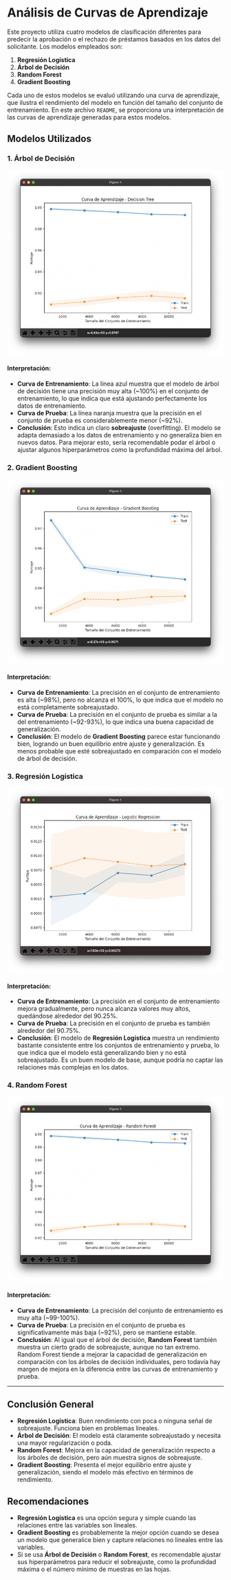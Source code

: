 # Análisis de Curvas de Aprendizaje

Este proyecto utiliza cuatro modelos de clasificación diferentes para predecir la aprobación o el rechazo de préstamos basados en los datos del solicitante. Los modelos empleados son:

1. **Regresión Logística**
2. **Árbol de Decisión**
3. **Random Forest**
4. **Gradient Boosting**

Cada uno de estos modelos se evaluó utilizando una curva de aprendizaje, que ilustra el rendimiento del modelo en función del tamaño del conjunto de entrenamiento. En este archivo `README`, se proporciona una interpretación de las curvas de aprendizaje generadas para estos modelos.

## Modelos Utilizados

### 1. **Árbol de Decisión**

![Curva de Aprendizaje - Decision Tree](Decision_Tree.png)

#### Interpretación:

- **Curva de Entrenamiento**: La línea azul muestra que el modelo de árbol de decisión tiene una precisión muy alta (~100%) en el conjunto de entrenamiento, lo que indica que está ajustando perfectamente los datos de entrenamiento.
- **Curva de Prueba**: La línea naranja muestra que la precisión en el conjunto de prueba es considerablemente menor (~92%).
- **Conclusión**: Esto indica un claro **sobreajuste** (overfitting). El modelo se adapta demasiado a los datos de entrenamiento y no generaliza bien en nuevos datos. Para mejorar esto, sería recomendable podar el árbol o ajustar algunos hiperparámetros como la profundidad máxima del árbol.

### 2. **Gradient Boosting**

![Curva de Aprendizaje - Gradient Boosting](Gradient_Boosting.png)

#### Interpretación:

- **Curva de Entrenamiento**: La precisión en el conjunto de entrenamiento es alta (~98%), pero no alcanza el 100%, lo que indica que el modelo no está completamente sobreajustado.
- **Curva de Prueba**: La precisión en el conjunto de prueba es similar a la del entrenamiento (~92-93%), lo que indica una buena capacidad de generalización.
- **Conclusión**: El modelo de **Gradient Boosting** parece estar funcionando bien, logrando un buen equilibrio entre ajuste y generalización. Es menos probable que esté sobreajustado en comparación con el modelo de árbol de decisión.

### 3. **Regresión Logística**

![Curva de Aprendizaje - Logistic Regression](Logistic_Regresion.png)

#### Interpretación:

- **Curva de Entrenamiento**: La precisión en el conjunto de entrenamiento mejora gradualmente, pero nunca alcanza valores muy altos, quedándose alrededor del 90.25%.
- **Curva de Prueba**: La precisión en el conjunto de prueba es también alrededor del 90.75%.
- **Conclusión**: El modelo de **Regresión Logística** muestra un rendimiento bastante consistente entre los conjuntos de entrenamiento y prueba, lo que indica que el modelo está generalizando bien y no está sobreajustado. Es un buen modelo de base, aunque podría no captar las relaciones más complejas en los datos.

### 4. **Random Forest**

![Curva de Aprendizaje - Random Forest](Random_Forest.png)

#### Interpretación:

- **Curva de Entrenamiento**: La precisión del conjunto de entrenamiento es muy alta (~99-100%).
- **Curva de Prueba**: La precisión en el conjunto de prueba es significativamente más baja (~92%), pero se mantiene estable.
- **Conclusión**: Al igual que el árbol de decisión, **Random Forest** también muestra un cierto grado de sobreajuste, aunque no tan extremo. Random Forest tiende a mejorar la capacidad de generalización en comparación con los árboles de decisión individuales, pero todavía hay margen de mejora en la diferencia entre las curvas de entrenamiento y prueba.

---

## Conclusión General

- **Regresión Logística**: Buen rendimiento con poca o ninguna señal de sobreajuste. Funciona bien en problemas lineales.
- **Árbol de Decisión**: El modelo está claramente sobreajustado y necesita una mayor regularización o poda.
- **Random Forest**: Mejora en la capacidad de generalización respecto a los árboles de decisión, pero aún muestra signos de sobreajuste.
- **Gradient Boosting**: Presenta el mejor equilibrio entre ajuste y generalización, siendo el modelo más efectivo en términos de rendimiento.

## Recomendaciones

- **Regresión Logística** es una opción segura y simple cuando las relaciones entre las variables son lineales.
- **Gradient Boosting** es probablemente la mejor opción cuando se desea un modelo que generalice bien y capture relaciones no lineales entre las variables.
- Si se usa **Árbol de Decisión** o **Random Forest**, es recomendable ajustar sus hiperparámetros para reducir el sobreajuste, como la profundidad máxima o el número mínimo de muestras en las hojas.
